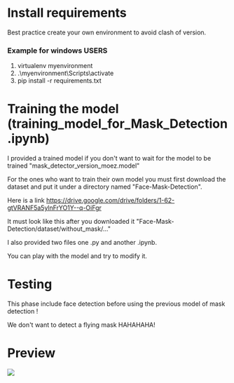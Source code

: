 # Install requirements

Best practice create your own environment to avoid clash of version.
### Example for windows USERS

1.  virtualenv myenvironment
2.  .\myenvironment\Scripts\activate
3.  pip install -r requirements.txt

# Training the model (training_model_for_Mask_Detection.ipynb)

I provided a trained model if you don't want to wait for the model to be trained "mask_detector_version_moez.model"

For the ones who want to train their own model you must first download the dataset and put it under a directory
named "Face-Mask-Detection".

Here is a link https://drive.google.com/drive/folders/1-62-gtVRANF5a5ylnFrYO1Y--q-OiFgr

It must look like this after you downloaded it  "Face-Mask-Detection/dataset/without_mask/..."

I also  provided two files one .py and another .ipynb.

You can play with the model and try to modify it.

# Testing 
This phase include face detection before using the previous model of mask detection !

We don't want to detect a flying mask HAHAHAHA! 


# Preview 

![](https://github.com/moez-RT/Real-Time-Mask-Detection/blob/master/preview-mask-detection.gif)

